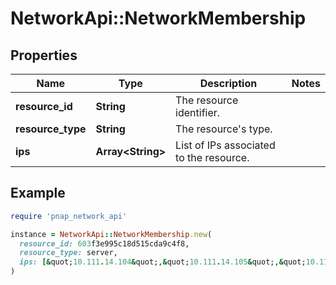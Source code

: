 # NetworkApi::NetworkMembership

## Properties

| Name | Type | Description | Notes |
| ---- | ---- | ----------- | ----- |
| **resource_id** | **String** | The resource identifier. |  |
| **resource_type** | **String** | The resource&#39;s type. |  |
| **ips** | **Array&lt;String&gt;** | List of IPs associated to the resource. |  |

## Example

```ruby
require 'pnap_network_api'

instance = NetworkApi::NetworkMembership.new(
  resource_id: 603f3e995c18d515cda9c4f8,
  resource_type: server,
  ips: [&quot;10.111.14.104&quot;,&quot;10.111.14.105&quot;,&quot;10.111.14.106&quot;]
)
```

